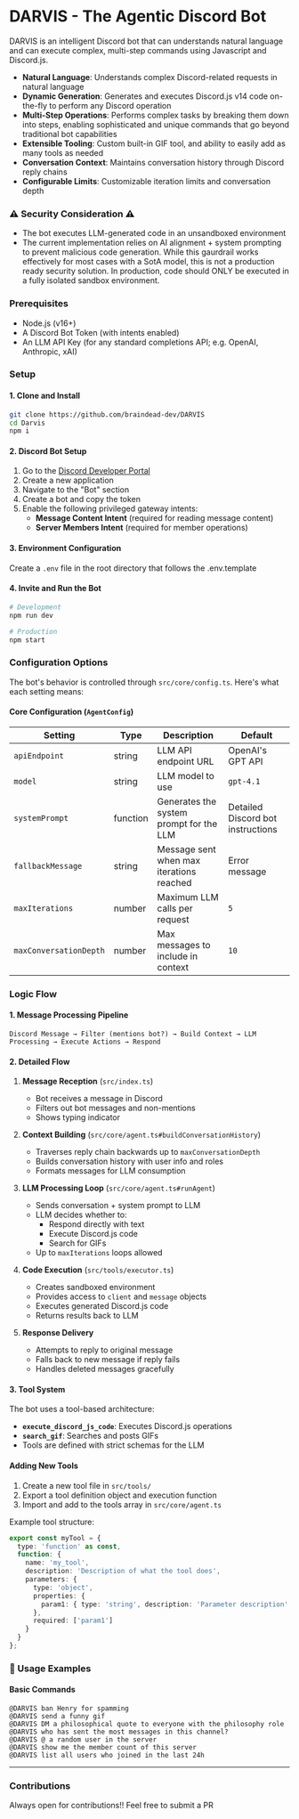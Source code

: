 # DARVIS - The Agentic Discord Bot

DARVIS is an intelligent Discord bot that can understands natural language and can execute complex, multi-step commands using Javascript and Discord.js.

- **Natural Language**: Understands complex Discord-related requests in natural language
- **Dynamic Generation**: Generates and executes Discord.js v14 code on-the-fly to perform any Discord operation
- **Multi-Step Operations**: Performs complex tasks by breaking them down into steps, enabling sophisticated and unique commands that go beyond traditional bot capabilities
- **Extensible Tooling**: Custom built-in GIF tool, and ability to easily add as many tools as needed
- **Conversation Context**: Maintains conversation history through Discord reply chains
- **Configurable Limits**: Customizable iteration limits and conversation depth

### ⚠️ Security Consideration ⚠️
- The bot executes LLM-generated code in an unsandboxed environment
- The current implementation relies on AI alignment + system prompting to prevent malicious code generation. While this gaurdrail works effectively for most cases with a SotA model, this is not a production ready security solution. In production, code should ONLY be executed in a fully isolated sandbox environment.

### Prerequisites

- Node.js (v16+)
- A Discord Bot Token (with intents enabled)
- An LLM API Key (for any standard completions API; e.g. OpenAI, Anthropic, xAI)

### Setup

#### 1. Clone and Install

```bash
git clone https://github.com/braindead-dev/DARVIS
cd Darvis
npm i
```
#### 2. Discord Bot Setup

1. Go to the [Discord Developer Portal](https://discord.com/developers/applications)
2. Create a new application
3. Navigate to the "Bot" section
4. Create a bot and copy the token
5. Enable the following privileged gateway intents:
   - **Message Content Intent** (required for reading message content)
   - **Server Members Intent** (required for member operations)
  
#### 3. Environment Configuration

Create a `.env` file in the root directory that follows the .env.template

#### 4. Invite and Run the Bot

```bash
# Development
npm run dev

# Production
npm start
```

### Configuration Options

The bot's behavior is controlled through `src/core/config.ts`. Here's what each setting means:

#### Core Configuration (`AgentConfig`)

| Setting | Type | Description | Default |
|---------|------|-------------|---------|
| `apiEndpoint` | string | LLM API endpoint URL | OpenAI's GPT API |
| `model` | string | LLM model to use | `gpt-4.1` |
| `systemPrompt` | function | Generates the system prompt for the LLM | Detailed Discord bot instructions |
| `fallbackMessage` | string | Message sent when max iterations reached | Error message |
| `maxIterations` | number | Maximum LLM calls per request | `5` |
| `maxConversationDepth` | number | Max messages to include in context | `10` |

### Logic Flow

#### 1. Message Processing Pipeline

```
Discord Message → Filter (mentions bot?) → Build Context → LLM Processing → Execute Actions → Respond
```

#### 2. Detailed Flow

1. **Message Reception** (`src/index.ts`)
   - Bot receives a message in Discord
   - Filters out bot messages and non-mentions
   - Shows typing indicator

2. **Context Building** (`src/core/agent.ts#buildConversationHistory`)
   - Traverses reply chain backwards up to `maxConversationDepth`
   - Builds conversation history with user info and roles
   - Formats messages for LLM consumption

3. **LLM Processing Loop** (`src/core/agent.ts#runAgent`)
   - Sends conversation + system prompt to LLM
   - LLM decides whether to:
     - Respond directly with text
     - Execute Discord.js code
     - Search for GIFs
   - Up to `maxIterations` loops allowed

4. **Code Execution** (`src/tools/executor.ts`)
   - Creates sandboxed environment
   - Provides access to `client` and `message` objects
   - Executes generated Discord.js code
   - Returns results back to LLM

5. **Response Delivery**
   - Attempts to reply to original message
   - Falls back to new message if reply fails
   - Handles deleted messages gracefully

#### 3. Tool System

The bot uses a tool-based architecture:

- **`execute_discord_js_code`**: Executes Discord.js operations
- **`search_gif`**: Searches and posts GIFs
- Tools are defined with strict schemas for the LLM

#### Adding New Tools

1. Create a new tool file in `src/tools/`
2. Export a tool definition object and execution function
3. Import and add to the tools array in `src/core/agent.ts`

Example tool structure:
```typescript
export const myTool = {
  type: 'function' as const,
  function: {
    name: 'my_tool',
    description: 'Description of what the tool does',
    parameters: {
      type: 'object',
      properties: {
        param1: { type: 'string', description: 'Parameter description' }
      },
      required: ['param1']
    }
  }
};
```

### 📖 Usage Examples

#### Basic Commands
```
@DARVIS ban Henry for spamming
@DARVIS send a funny gif
@DARVIS DM a philosophical quote to everyone with the philosophy role
@DARVIS who has sent the most messages in this channel?
@DARVIS @ a random user in the server
@DARVIS show me the member count of this server
@DARVIS list all users who joined in the last 24h
```

--- 
### Contributions
Always open for contributions!! Feel free to submit a PR
